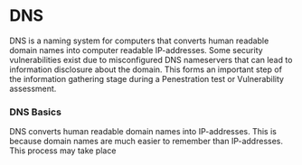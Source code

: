 # DNS
DNS is a naming system for computers that converts human readable domain names into computer readable IP-addresses. Some security vulnerabilities exist due to misconfigured DNS nameservers that can lead to information disclosure about the domain. This forms an important step of the information gathering stage during a Penestration test or Vulnerability assessment. 

### DNS Basics
 DNS converts human readable domain names into IP-addresses. This is because domain names are much easier to remember than IP-addresses. This process may take place
<!--stackedit_data:
eyJoaXN0b3J5IjpbMjEyNTQ3NTQ2MywtMjA4ODc0NjYxMl19
-->